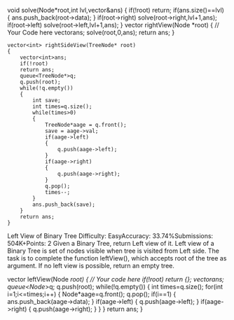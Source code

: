    void solve(Node*root,int lvl,vector<int>&ans)
    {
        if(!root)
        return;
        if(ans.size()==lvl)
        {
            ans.push_back(root->data);
        }
        if(root->right)
        solve(root->right,lvl+1,ans);
        if(root->left)
        solve(root->left,lvl+1,ans);
    }
    vector<int> rightView(Node *root)
    {
       // Your Code here
       vector<int>ans;
       solve(root,0,ans);
       return ans;
    }
  
  
  
  
  
  
  
    vector<int> rightSideView(TreeNode* root) 
    {
        vector<int>ans;
        if(!root)
        return ans;
        queue<TreeNode*>q;
        q.push(root);
        while(!q.empty())
        {
            int save;
            int times=q.size();
            while(times>0)
            {
                TreeNode*aage = q.front();
                save = aage->val;
                if(aage->left)
                {
                    q.push(aage->left);
                }
                if(aage->right)
                {
                    q.push(aage->right);
                }
                q.pop();
                times--;
            }
            ans.push_back(save);
        }
        return ans;
    }

    
Left View of Binary Tree
Difficulty: EasyAccuracy: 33.74%Submissions: 504K+Points: 2
Given a Binary Tree, return Left view of it. Left view of a Binary Tree is set of nodes visible when tree is visited from Left side. The task is to complete the function leftView(), which accepts root of the tree as argument. If no left view is possible, return an empty tree.

vector<int> leftView(Node *root)
{
   // Your code here
   if(!root)
   return {};
   vector<int>ans;
   queue<Node*>q;
   q.push(root);
   while(!q.empty())
   {
       int times=q.size();
       for(int i=1;i<=times;i++)
       {
           Node*aage=q.front();
           q.pop();
           if(i==1)
           {
               ans.push_back(aage->data);
           }
           if(aage->left)
           {
               q.push(aage->left);
           }
           if(aage->right)
           {
               q.push(aage->right);
           }
       }
   }
   return ans;
}